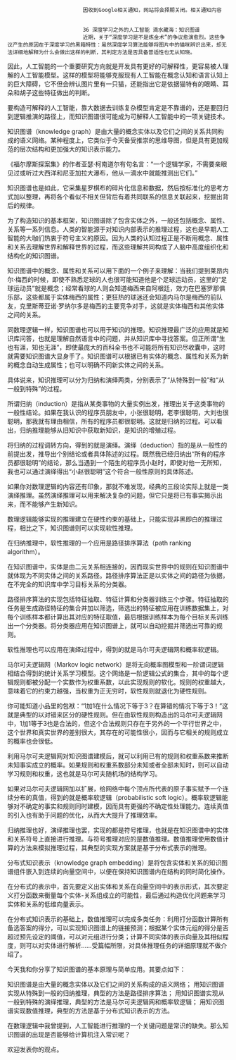 
                            
                            因收到Google相关通知，网站将会择期关闭。相关通知内容
                            
                            
                            36 深度学习之外的人工智能 滴水藏海：知识图谱
                            近期，关于“深度学习是不是炼金术”的争议愈演愈烈。这些争议产生的原因在于深度学习的黑箱特性：虽然深度学习算法能够将图片中的猫咪辨识出来，却无法详细地解释为什么会做出这样的判断，其判定方法是否具备普适性也无从知晓。

因此，人工智能的一个重要研究方向就是开发具有更好的可解释性，更容易被人理解的人工智能模型。这样的模型将能够克服现有人工智能在概念认知和语言认知上的巨大障碍，它不但会辨认图片里有一只猫，还能指出它是依据猫特有的眼睛、耳朵和胡子这些特征做出的判断。

要构造可解释的人工智能，靠大数据去训练复杂模型肯定是不靠谱的，还是要回归到逻辑推演的路径上，而知识图谱很可能成为可解释人工智能中的一项关键技术。

知识图谱（knowledge graph）是由大量的概念实体以及它们之间的关系共同构成的语义网络。某种程度上，它类似于今天备受推崇的思维导图，但是具有更加规范的层次结构和更加强大的知识表示能力。

《福尔摩斯探案集》的作者亚瑟·柯南道尔有句名言：“一个逻辑学家，不需要亲眼见过或听过大西洋和尼亚加拉大瀑布，他从一滴水中就能推测出它们。”

知识图谱也是如此，它采集星罗棋布的碎片化信息和数据，然后按标准化的思考方式加以整理，再将各个看似不相关但背后有着共同联系的信息关联起来，挖掘出背后的规律。

为了构造知识的基本框架，知识图谱除了包含实体之外，一般还包括概念、属性、关系等一系列信息。人类的智能源于对知识内部表示的推理过程，这也是早期人工智能的大咖们热衷于符号主义的原因。因为人类的认知过程正是不断用概念、属性和关系去理解世界和解释世界的过程，而这些理解共同构成了人脑中高度组织化和结构化的知识图谱。

知识图谱中的概念、属性和关系可以用下面的一个例子来理解：当我们提到莱昂内尔·梅西的时候，即使不熟悉足球的人也很可能知道他是个足球运动员，这里的“足球运动员”就是概念；经常看球的人则会知道梅西来自阿根廷，效力在巴塞罗那俱乐部，这些都属于实体梅西的属性；更狂热的球迷还会知道内马尔是梅西的前队友，克里斯蒂亚诺·罗纳尔多是梅西的主要竞争对手，这就是实体梅西和其他实体之间的关系。

同数理逻辑一样，知识图谱也可以用于知识的推理。知识推理最广泛的应用就是知识库问答，也就是理解自然语言中的问题，并从知识库中寻找答案。但正所谓“生也有涯，知也无涯”，即使最庞大的百科全书也不可能将所有知识尽收囊中，这时就需要知识图谱大显身手了。知识图谱可以根据已有实体的概念、属性和关系为新的概念自动生成属性；也可以明确不同新实体之间的关系。

具体说来，知识推理可以分为归纳和演绎两类，分别表示了“从特殊到一般”和“从一般到特殊”的过程。

所谓归纳（induction）是指从某类事物的大量实例出发，推理出关于这类事物的一般性结论。如果在我认识的程序员朋友中，小张很聪明，老李很聪明，大刘也很聪明，那我就有理由相信，所有的程序员都很聪明。这就是归纳的过程。可以看出，归纳推理能够从旧知识中获取新知识，是知识的增殖过程。

将归纳的过程调转方向，得到的就是演绎。演绎（deduction）指的是从一般性的前提出发，推导出个别结论或者具体陈述的过程。既然我已经归纳出“所有的程序员都很聪明”的结论，那么当遇到一个陌生的程序员小赵时，即使对他一无所知，我也可以通过演绎得出“小赵很聪明”这个符合一般性原则的具体陈述。

如果你对数理逻辑的内容还有印象，那就不难发现，经典的三段论实际上就是一类演绎推理。虽然演绎推理可以用来解决复杂的问题，但它只是将已有事实揭示出来，而不能够产生新知识。

数理逻辑能够实现的推理建立在硬性约束的基础上，只能实现非黑即白的推理过程，相比之下，知识图谱则可以实现软性推理。

在归纳推理中，软性推理的一个应用是路径排序算法（path ranking algorithm）。

在知识图谱中，实体是由二元关系相连接的，因而现实世界中的规则在知识图谱中就体现为不同实体之间的关系路径。路径排序算法正是以实体之间的路径为依据，在不完全的知识库中学习目标关系的分类器。

路径排序算法的实现包括特征抽取、特征计算和分类器训练三个步骤。特征抽取的任务是生成路径特征的集合并加以筛选，筛选出的特征被应用在训练数据集上，对每个训练样本都计算出其对应的特征取值，最后根据训练样本为每个目标关系训练出一个分类器。将分类器应用在知识图谱上，就可以自动挖掘并筛选出可靠的规则。

软性推理也可以应用在演绎过程中，得到的就是马尔可夫逻辑网和概率软逻辑。

马尔可夫逻辑网（Markov logic network）是将无向概率图模型和一阶谓词逻辑相结合得到的统计关系学习模型。这个网络是一阶逻辑公式的集合，其中的每个逻辑规则都被分配一个实数作为权重系数，以此实现规则的软化。规则的权重越大，意味着它的约束力越强，当权重为正无穷时，软性规则就退化为硬性规则。

你可能知道小品里的包袱：“1加1在什么情况下等于3？在算错的情况下等于3！”这就是典型的以对错来区分的硬性规则。但在由软性规则构造出的马尔可夫逻辑网中，1加1等于3也是合法的，但这个合法规则只存在于另外的一个平行世界之中，这个世界和真实世界的差别很大，其存在的可能性很小，因而与它相关的规则成立的概率也会很低。

利用马尔可夫逻辑网对知识图谱建模后，就可以利用已有的规则和权重系数来推断未知事实成立的概率。如果规则和权重系数部分未知或者全部未知时，则可以自动学习规则和权重，这也就是马尔可夫随机场的结构学习。

如果对马尔可夫逻辑网加以扩展，给网络中每个顶点所代表的原子事实赋予一个连续分布的真值，得到的就是概率软逻辑（probabilistic soft logic）。概率软逻辑能够对不确定的事实和规则同时建模，因而具有更强的不确定性处理能力。连续真值的引入也有助于问题的优化，从而大大提升了推理效率。

归纳推理也好，演绎推理也罢，实现的都是符号推理，也就是在知识图谱中的实体和关系符号上直接进行推理。与符号推理对应的是数值推理。数值推理使用数值计算的方法来模拟推理过程，其典型的实现方案就是基于分布式表示的推理。

分布式知识表示（knowledge graph embedding）是将包含实体和关系的知识图谱组件嵌入到连续的向量空间中，以便在保持知识图谱内在结构的同时简化操作。

在分布式的表示中，首先要定义出实体和关系在向量空间中的表示形式，其次要定义打分函数来衡量每个实体-关系组成立的可能性，最后通过构造优化问题来学习实体和关系的低维向量表示。

在分布式知识表示的基础上，数值推理可以完成多类任务：利用打分函数计算所有备选答案的得分，可以实现知识图谱上的链接预测；根据某个实体元组的得分是否超过预先设定的阈值，可以对元组进行分类；计算不同实体的表示向量及其相似程度，则可以对实体进行解析……受篇幅所限，对具体推理任务的详细原理就不做介绍了。

今天我和你分享了知识图谱的基本原理与简单应用。其要点如下：


知识图谱是由大量的概念实体以及它们之间的关系构成的语义网络；
用知识图谱实现从特殊到一般的归纳推理，典型的方法是路径排序算法；
用知识图谱实现从一般到特殊的演绎推理，典型的方法是马尔可夫逻辑网和概率软逻辑；
用知识图谱实现数值推理，典型的方法是基于分布式知识表示的方法。


在数理逻辑中我曾提到，人工智能进行推理的一个关键问题是常识的缺失。那么知识图谱的出现是否能够给计算机注入常识呢？

欢迎发表你的观点。



                        
                        
                            